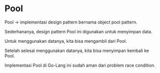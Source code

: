 # Pool

Pool -> implementasi design pattern bernama object pool pattern.&#x20;

Sederhananya, design pattern Pool ini digunakan untuk menyimpan data.

Untuk menggunakan datanya, kita bisa mengambil dari Pool.

Setelah selesai menggunakan datanya, kita bisa menyimpan kembali ke Pool.

Implementasi Pool di Go-Lang ini sudah aman dari problem race condition.

